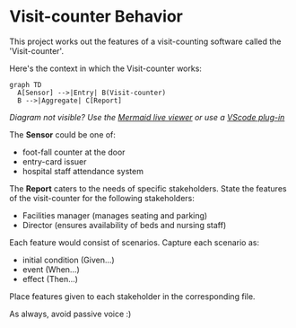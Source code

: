 # Visit-counter Behavior

This project works out the features of a
visit-counting software called the 'Visit-counter'.

Here's the context in which the Visit-counter works:

```mermaid
graph TD
  A[Sensor] -->|Entry| B(Visit-counter)
  B -->|Aggregate| C[Report]
```

_Diagram not visible? Use the
[Mermaid live viewer](https://mermaid-js.github.io/mermaid-live-editor)
or use a [VScode plug-in](https://marketplace.visualstudio.com/items?itemName=bierner.markdown-mermaid)_

The **Sensor** could be one of:

- foot-fall counter at the door
- entry-card issuer
- hospital staff attendance system

The **Report** caters to the needs of specific stakeholders.
State the features of the visit-counter for the following stakeholders:

- Facilities manager (manages seating and parking)
- Director (ensures availability of beds and nursing staff)

Each feature would consist of scenarios.
Capture each scenario as:

- initial condition (Given...)
- event (When...)
- effect (Then...)

Place features given to each stakeholder in the corresponding file.

As always, avoid passive voice :)
